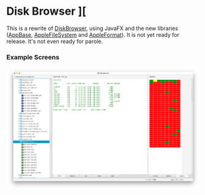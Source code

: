 # Disk Browser ][
This is a rewrite of [DiskBrowser](https://github.com/dmolony/diskbrowser), using JavaFX
 and the new libraries ([AppBase](https://github.com/dmolony/AppBase),
  [AppleFileSystem](https://github.com/dmolony/AppleFileSystem) and
   [AppleFormat](https://github.com/dmolony/AppleFormat)). It is not yet ready
  for release. It's not even ready for parole.
   
### Example Screens
![Teaser](screens/teaser.png?raw=true "This will change")